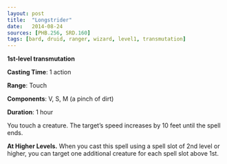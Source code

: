 ```yaml
---
layout: post
title:  "Longstrider"
date:   2014-08-24
sources: [PHB.256, SRD.160]
tags: [bard, druid, ranger, wizard, level1, transmutation]
---
```


**1st-level transmutation**

**Casting Time**: 1 action

**Range**: Touch

**Components**: V, S, M (a pinch of dirt)

**Duration**: 1 hour

You touch a creature. The target’s speed increases by 10 feet until the spell ends.

**At Higher Levels.** When you cast this spell using a spell slot of 2nd level or higher, you can target one additional creature for each spell slot above 1st.
